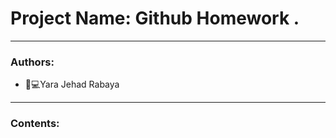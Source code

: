 # Project Name:  Github Homework .
_______________________________________________________________________________________________________________________

### Authors:
* 	👩💻Yara Jehad Rabaya

_______________________________________________________________________________________________________________________
### Contents:



